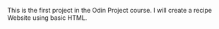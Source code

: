 This is the first project in the Odin Project course. I will create a recipe 
Website using basic HTML. 
